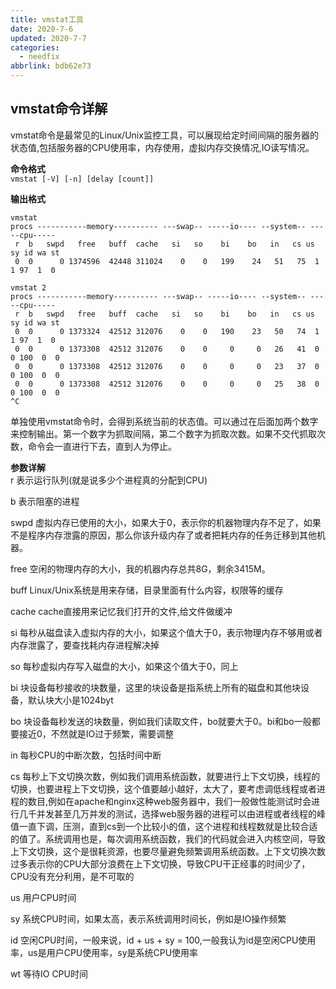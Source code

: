 ```yaml
---
title: vmstat工具
date: 2020-7-6
updated: 2020-7-7
categories:
  - needfix
abbrlink: bdb62e73
---
```


## **vmstat命令详解**
vmstat命令是最常见的Linux/Unix监控工具，可以展现给定时间间隔的服务器的状态值,包括服务器的CPU使用率，内存使用，虚拟内存交换情况,IO读写情况。

**命令格式**  
`vmstat [-V] [-n] [delay [count]]`

**输出格式**   
	
	vmstat   
	procs -----------memory---------- ---swap-- -----io---- --system-- -----cpu-----
	 r  b   swpd   free   buff  cache   si   so    bi    bo   in   cs us sy id wa st
	 0  0      0 1374596  42448 311024    0    0   199    24   51   75  1  1 97  1  0	
	
	vmstat 2
	procs -----------memory---------- ---swap-- -----io---- --system-- -----cpu-----
	 r  b   swpd   free   buff  cache   si   so    bi    bo   in   cs us sy id wa st
	 0  0      0 1373324  42512 312076    0    0   190    23   50   74  1  1 97  1  0	
	 0  0      0 1373308  42512 312076    0    0     0     0   26   41  0  0 100  0  0	
	 0  0      0 1373308  42512 312076    0    0     0     0   23   37  0  0 100  0  0	
	 0  0      0 1373308  42512 312076    0    0     0     0   25   38  0  0 100  0  0	
	^C

单独使用vmstat命令时，会得到系统当前的状态值。可以通过在后面加两个数字来控制输出。第一个数字为抓取间隔，第二个数字为抓取次数。如果不交代抓取次数，命令会一直进行下去，直到人为停止。

**参数详解**   
r 表示运行队列(就是说多少个进程真的分配到CPU)

b 表示阻塞的进程

swpd 虚拟内存已使用的大小，如果大于0，表示你的机器物理内存不足了，如果不是程序内存泄露的原因，那么你该升级内存了或者把耗内存的任务迁移到其他机器。

free   空闲的物理内存的大小，我的机器内存总共8G，剩余3415M。

buff   Linux/Unix系统是用来存储，目录里面有什么内容，权限等的缓存

cache cache直接用来记忆我们打开的文件,给文件做缓冲

si  每秒从磁盘读入虚拟内存的大小，如果这个值大于0，表示物理内存不够用或者内存泄露了，要查找耗内存进程解决掉

so  每秒虚拟内存写入磁盘的大小，如果这个值大于0，同上

bi  块设备每秒接收的块数量，这里的块设备是指系统上所有的磁盘和其他块设备，默认块大小是1024byt

bo 块设备每秒发送的块数量，例如我们读取文件，bo就要大于0。bi和bo一般都要接近0，不然就是IO过于频繁，需要调整

in 每秒CPU的中断次数，包括时间中断

cs 每秒上下文切换次数，例如我们调用系统函数，就要进行上下文切换，线程的切换，也要进程上下文切换，这个值要越小越好，太大了，要考虑调低线程或者进程的数目,例如在apache和nginx这种web服务器中，我们一般做性能测试时会进行几千并发甚至几万并发的测试，选择web服务器的进程可以由进程或者线程的峰值一直下调，压测，直到cs到一个比较小的值，这个进程和线程数就是比较合适的值了。系统调用也是，每次调用系统函数，我们的代码就会进入内核空间，导致上下文切换，这个是很耗资源，也要尽量避免频繁调用系统函数。上下文切换次数过多表示你的CPU大部分浪费在上下文切换，导致CPU干正经事的时间少了，CPU没有充分利用，是不可取的

us 用户CPU时间

sy 系统CPU时间，如果太高，表示系统调用时间长，例如是IO操作频繁

id  空闲CPU时间，一般来说，id + us + sy = 100,一般我认为id是空闲CPU使用率，us是用户CPU使用率，sy是系统CPU使用率

wt 等待IO CPU时间
